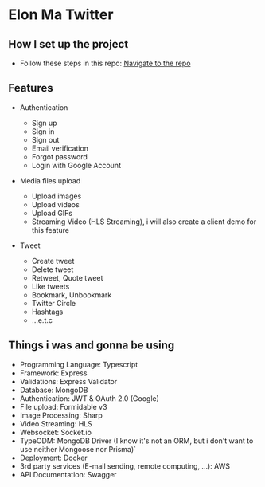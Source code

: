 # Elon Ma Twitter

## How I set up the project

- Follow these steps in this repo: [Navigate to the repo](https://github.com/TranDangKhoi/nodejs-starter-kit-2/blob/main/README.md)

## Features

- Authentication

  - Sign up
  - Sign in
  - Sign out
  - Email verification
  - Forgot password
  - Login with Google Account

- Media files upload

  - Upload images
  - Upload videos
  - Upload GIFs
  - Streaming Video (HLS Streaming), i will also create a client demo for this feature

- Tweet

  - Create tweet
  - Delete tweet
  - Retweet, Quote tweet
  - Like tweets
  - Bookmark, Unbookmark
  - Twitter Circle
  - Hashtags
  - ...e.t.c

## Things i was and gonna be using

- Programming Language: Typescript
- Framework: Express
- Validations: Express Validator
- Database: MongoDB
- Authentication: JWT & OAuth 2.0 (Google)
- File upload: Formidable v3
- Image Processing: Sharp
- Video Streaming: HLS
- Websocket: Socket.io
- TypeODM: MongoDB Driver (I know it's not an ORM, but i don't want to use neither Mongoose nor Prisma)\`
- Deployment: Docker
- 3rd party services (E-mail sending, remote computing, ...): AWS
- API Documentation: Swagger
